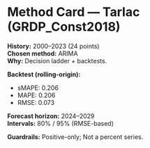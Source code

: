# Method Card — Tarlac (GRDP_Const2018)

**History:** 2000–2023 (24 points)  
**Chosen method:** ARIMA  
**Why:** Decision ladder + backtests.

**Backtest (rolling-origin):**
- sMAPE: 0.206
- MAPE: 0.206
- RMSE: 0.073

**Forecast horizon:** 2024–2029  
**Intervals:** 80% / 95% (RMSE-based)

**Guardrails:** Positive-only; Not a percent series.
